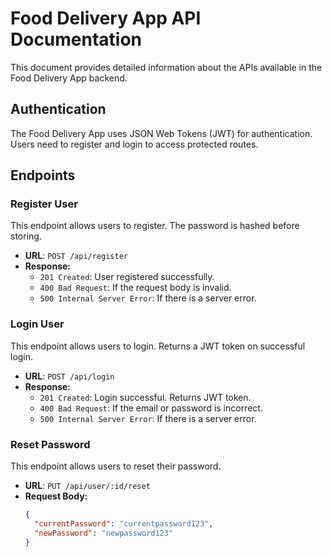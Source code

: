 # Food Delivery App API Documentation

This document provides detailed information about the APIs available in the Food Delivery App backend.

## Authentication

The Food Delivery App uses JSON Web Tokens (JWT) for authentication. Users need to register and login to access protected routes.


## Endpoints

### Register User

This endpoint allows users to register. The password is hashed before storing.

- **URL**: `POST /api/register`
- **Response:**
  - `201 Created`: User registered successfully.
  - `400 Bad Request`: If the request body is invalid.
  - `500 Internal Server Error`: If there is a server error.

### Login User

This endpoint allows users to login. Returns a JWT token on successful login.

- **URL**: `POST /api/login`
- **Response:**
  - `201 Created`: Login successful. Returns JWT token.
  - `400 Bad Request`: If the email or password is incorrect.
  - `500 Internal Server Error`: If there is a server error.

### Reset Password

This endpoint allows users to reset their password.

- **URL**: `PUT /api/user/:id/reset`
- **Request Body:**
  ```json
  {
    "currentPassword": "currentpassword123",
    "newPassword": "newpassword123"
  }
```


